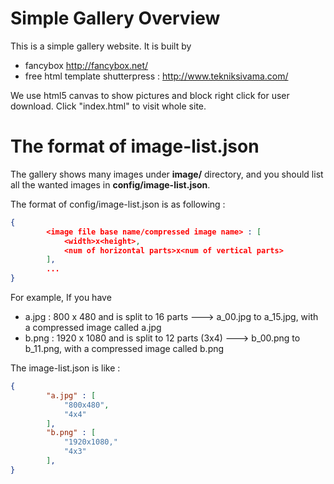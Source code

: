 Simple Gallery Overview
=======================

This is a simple gallery website. It is built by
  * fancybox  http://fancybox.net/
  * free html template shutterpress : http://www.tekniksivama.com/

We use html5 canvas to show pictures and block right click for user download.
Click "index.html" to visit whole site.

The format of image-list.json
=============================

The gallery shows many images under **image/** directory, and you should list all the wanted images in **config/image-list.json**.

The format of config/image-list.json is as following :  
```json
{
        <image file base name/compressed image name> : [
            <width>x<height>,
            <num of horizontal parts>x<num of vertical parts>
        ],
        ...
}
```

For example, If you have 
* a.jpg : 800 x 480 and is split to 16 parts ---> a_00.jpg to a_15.jpg, with a compressed image called a.jpg
* b.png : 1920 x 1080 and is split to 12 parts (3x4) ---> b_00.png to b_11.png, with a compressed image called b.png

The image-list.json is like :

```json
{
        "a.jpg" : [
            "800x480",
            "4x4"
        ],
        "b.png" : [
            "1920x1080,"
            "4x3"
        ],
}
```

